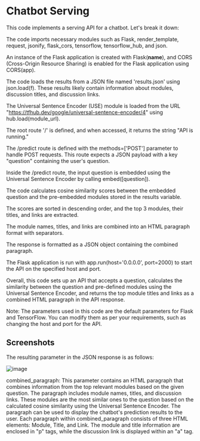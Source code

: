 # Chatbot Serving

This code implements a serving API for a chatbot. Let's break it down:

The code imports necessary modules such as Flask, render_template, request, jsonify, flask_cors, tensorflow, tensorflow_hub, and json.

An instance of the Flask application is created with Flask(__name__), and CORS (Cross-Origin Resource Sharing) is enabled for the Flask application using CORS(app).

The code loads the results from a JSON file named 'results.json' using json.load(f). These results likely contain information about modules, discussion titles, and discussion links.

The Universal Sentence Encoder (USE) module is loaded from the URL "https://tfhub.dev/google/universal-sentence-encoder/4" using hub.load(module_url).

The root route '/' is defined, and when accessed, it returns the string "API is running."

The /predict route is defined with the methods=['POST'] parameter to handle POST requests. This route expects a JSON payload with a key "question" containing the user's question.

Inside the /predict route, the input question is embedded using the Universal Sentence Encoder by calling embed([question]).

The code calculates cosine similarity scores between the embedded question and the pre-embedded modules stored in the results variable.

The scores are sorted in descending order, and the top 3 modules, their titles, and links are extracted.

The module names, titles, and links are combined into an HTML paragraph format with separators.

The response is formatted as a JSON object containing the combined paragraph.

The Flask application is run with app.run(host='0.0.0.0', port=2000) to start the API on the specified host and port.

Overall, this code sets up an API that accepts a question, calculates the similarity between the question and pre-defined modules using the Universal Sentence Encoder, and returns the top module titles and links as a combined HTML paragraph in the API response.

Note: The parameters used in this code are the default parameters for Flask and TensorFlow. You can modify them as per your requirements, such as changing the host and port for the API.


## Screenshots

The resulting parameter in the JSON response is as follows:

![image](https://github.com/C23-DF02-DiskusAI-Dicoding-Indonesia/API-Serving/assets/76771393/1822b642-95b6-4807-a38c-a6a592a1eede)

combined_paragraph: This parameter contains an HTML paragraph that combines information from the top relevant modules based on the given question. The paragraph includes module names, titles, and discussion links. These modules are the most similar ones to the question based on the calculated cosine similarity using the Universal Sentence Encoder. The paragraph can be used to display the chatbot's prediction results to the user.
Each paragraph within combined_paragraph consists of three HTML elements: Module, Title, and Link. The module and title information are enclosed in "p" tags, while the discussion link is displayed within an "a" tag.
